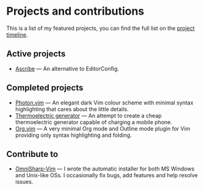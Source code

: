 <!-- METADATA
title: Projects
-->

# Projects and contributions

This is a list of my featured projects, you can find the full list on the
[project timeline](timeline).

## Active projects

- [Ascribe](ascribe) — An alternative to EditorConfig.

## Completed projects

- [Photon.vim](https://github.com/axvr/photon.vim) — An elegant dark Vim colour
  scheme with minimal syntax highlighting that cares about the little details.
- [Thermoelectric generator](teg) — An attempt to create a cheap thermoelectric
  generator capable of charging a mobile phone.
- [Org.vim](https://github.com/axvr/org.vim) — A very minimal Org mode and
  Outline mode plugin for Vim providing only syntax highlighting and folding.

## Contribute to

- [OmniSharp-Vim](https://github.com/OmniSharp/omnisharp-vim) — I wrote the
  automatic installer for both MS Windows and Unix-like OSs.  I occasionally
  fix bugs, add features and help resolve issues.

